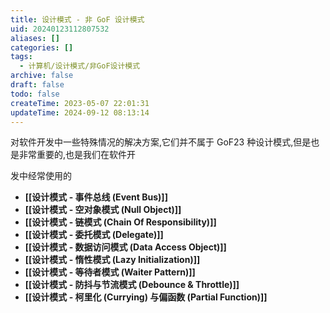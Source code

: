 ```yaml
---
title: 设计模式 - 非 GoF 设计模式
uid: 20240123112807532
aliases: []
categories: []
tags:
  - 计算机/设计模式/非GoF设计模式
archive: false
draft: false
todo: false
createTime: 2023-05-07 22:01:31
updateTime: 2024-09-12 08:13:14
---
```


对软件开发中一些特殊情况的解决方案,它们并不属于 GoF23 种设计模式,但是也是非常重要的,也是我们在软件开

发中经常使用的

- **[[设计模式 - 事件总线 (Event Bus)]]**
- **[[设计模式 - 空对象模式 (Null Object)]]**
- **[[设计模式 - 链模式 (Chain Of Responsibility)]]**
- **[[设计模式 - 委托模式 (Delegate)]]**
- **[[设计模式 - 数据访问模式 (Data Access Object)]]**
- **[[设计模式 - 惰性模式 (Lazy Initialization)]]**
- **[[设计模式 - 等待者模式 (Waiter Pattern)]]**
- **[[设计模式 - 防抖与节流模式 (Debounce & Throttle)]]**
- **[[设计模式 - 柯里化 (Currying) 与偏函数 (Partial Function)]]**
